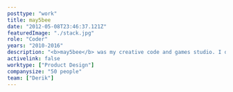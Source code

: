 ```yaml
---
posttype: "work"
title: may5bee
date: "2012-05-08T23:46:37.121Z"
featuredImage: "./stack.jpg"
role: "Coder"
years: "2010-2016"
description: "<b>may5bee</b> was my creative code and games studio. I did projects for Cornell, Ithaca Sciencenter and Angelist, that were featured in Popular Science, Aol News, Nerdist.<br><br><a class='brandcolor' href='https://may5bee.github.io/sandbox'><span class='brandbutton'>Check it out</span></a>"
activelink: false
worktype: ["Product Design"]
companysize: "50 people"
team: ["Derik"]
---
```

